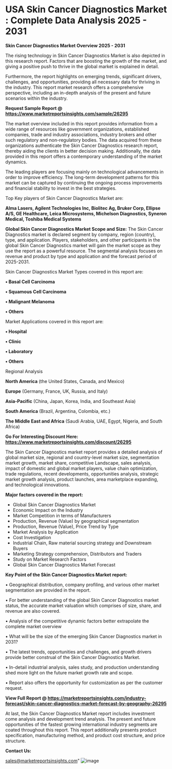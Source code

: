  # USA Skin Cancer Diagnostics Market : Complete Data Analysis 2025 - 2031

<Strong> Skin Cancer Diagnostics Market Overview 2025 - 2031</strong>

The rising technology in Skin Cancer Diagnostics Market is also depicted in this research report. Factors that are boosting the growth of the market, and giving a positive push to thrive in the global market is explained in detail.

Furthermore, the report highlights on emerging trends, significant drivers, challenges, and opportunities, providing all necessary data for thriving in the industry. This report market research offers a comprehensive perspective, including an in-depth analysis of the present and future scenarios within the industry.

<strong>Request Sample Report @ <a href=https://www.marketreportsinsights.com/sample/26295>https://www.marketreportsinsights.com/sample/26295</a></strong>

The market overview included in this report provides information from a wide range of resources like government organizations, established companies, trade and industry associations, industry brokers and other such regulatory and non-regulatory bodies. The data acquired from these organizations authenticate the Skin Cancer Diagnostics research report, thereby aiding the clients in better decision making. Additionally, the data provided in this report offers a contemporary understanding of the market dynamics.

The leading players are focusing mainly on technological advancements in order to improve efficiency. The long-term development patterns for this market can be captured by continuing the ongoing process improvements and financial stability to invest in the best strategies.

Top Key players of Skin Cancer Diagnostics Market are:

<strong>Alma Lasers, Agilent Technologies Inc, Biolitec Ag, Bruker Corp, Ellipse A/S, GE Healthcare, Leica Microsystems, Michelson Diagnostics, Syneron Medical, Toshiba Medical Systems</strong>

<strong><b>Global Skin Cancer Diagnostics Market Scope and Size:</b></strong>
The Skin Cancer Diagnostics market is declared segment by company, region (country), type, and application. Players, stakeholders, and other participants in the global Skin Cancer Diagnostics market will gain the market scope as they use the report as a powerful resource. The segmental analysis focuses on revenue and product by type and application and the forecast period of 2025-2031.

Skin Cancer Diagnostics Market Types covered in this report are:

<strong>• Basal Cell Carcinoma

• Squamous Cell Carcinoma

• Malignant Melanoma

• Others</strong>

Market Applications covered in this report are:

<strong>• Hospital

• Clinic

• Laboratory

• Others</strong> 

Regional Analysis

<strong>North America</strong> (the United States, Canada, and Mexico)

<strong>Europe</strong> (Germany, France, UK, Russia, and Italy)

<strong>Asia-Pacific</strong> (China, Japan, Korea, India, and Southeast Asia)

<strong>South America</strong> (Brazil, Argentina, Colombia, etc.)

<strong>The Middle East and Africa</strong> (Saudi Arabia, UAE, Egypt, Nigeria, and South Africa)

<strong>Go For Interesting Discount Here: <a href=https://www.marketreportsinsights.com/discount/26295>https://www.marketreportsinsights.com/discount/26295</a></strong>

The Skin Cancer Diagnostics market report provides a detailed analysis of global market size, regional and country-level market size, segmentation market growth, market share, competitive Landscape, sales analysis, impact of domestic and global market players, value chain optimization, trade regulations, recent developments, opportunities analysis, strategic market growth analysis, product launches, area marketplace expanding, and technological innovations.

<strong><b>Major factors covered in the report:</b></strong>
<ul>
  <li>Global Skin Cancer Diagnostics Market </li>
  <li>Economic Impact on the Industry</li>
  <li>Market Competition in terms of Manufacturers</li>
  <li>Production, Revenue (Value) by geographical segmentation</li>
  <li>Production, Revenue (Value), Price Trend by Type</li>
  <li>Market Analysis by Application</li>
  <li>Cost Investigation</li>
  <li>Industrial Chain, Raw material sourcing strategy and Downstream Buyers</li>
  <li>Marketing Strategy comprehension, Distributors and Traders</li>
  <li>Study on Market Research Factors</li>
  <li>Global Skin Cancer Diagnostics Market Forecast</li>
</ul>

<strong><b>Key Point of the Skin Cancer Diagnostics Market report:</b></strong>

• Geographical distribution, company profiling, and various other market segmentation are provided in the report.

• For better understanding of the global Skin Cancer Diagnostics market status, the accurate market valuation which comprises of size, share, and revenue are also covered.

• Analysis of the competitive dynamic factors better extrapolate the complete market overview

• What will be the size of the emerging Skin Cancer Diagnostics market in 2031?

• The latest trends, opportunities and challenges, and growth drivers provide better construal of the Skin Cancer Diagnostics Market.

• In-detail industrial analysis, sales study, and production understanding shed more light on the future market growth rate and scope.

• Report also offers the opportunity for customization as per the customer request.

<strong><b>View Full Report @ <a href=https://marketreportsinsights.com/industry-forecast/skin-cancer-diagnostics-market-forecast-by-geography-26295>https://marketreportsinsights.com/industry-forecast/skin-cancer-diagnostics-market-forecast-by-geography-26295</a></b></strong>


At last, the Skin Cancer Diagnostics Market report includes investment come analysis and development trend analysis. The present and future opportunities of the fastest growing international industry segments are coated throughout this report. This report additionally presents product specification, manufacturing method, and product cost structure, and price structure.

<strong>Contact Us:</strong>

sales@marketreportsinsights.com"
![image](https://github.com/user-attachments/assets/a5e967a4-0031-4625-a28f-a901f176a908)

